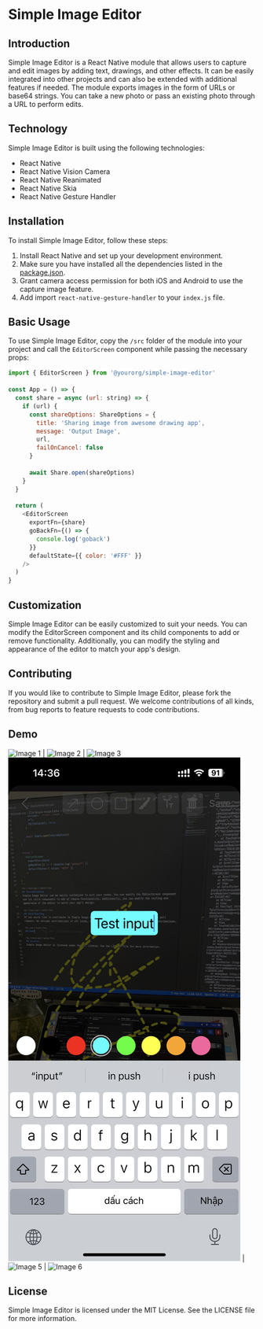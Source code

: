 # Simple Image Editor

## Introduction

Simple Image Editor is a React Native module that allows users to capture and edit images by adding text, drawings, and other effects. It can be easily integrated into other projects and can also be extended with additional features if needed. The module exports images in the form of URLs or base64 strings. You can take a new photo or pass an existing photo through a URL to perform edits.

## Technology

Simple Image Editor is built using the following technologies:

- React Native
- React Native Vision Camera
- React Native Reanimated
- React Native Skia
- React Native Gesture Handler

## Installation

To install Simple Image Editor, follow these steps:

1. Install React Native and set up your development environment.
2. Make sure you have installed all the dependencies listed in the [package.json](https://github.com/SeNyterA/simple-image-editor/blob/master/package.json).
3. Grant camera access permission for both iOS and Android to use the capture image feature.
4. Add import `react-native-gesture-handler` to your `index.js` file.

## Basic Usage

To use Simple Image Editor, copy the `/src` folder of the module into your project and call the `EditorScreen` component while passing the necessary props:

```javascript
import { EditorScreen } from '@yourorg/simple-image-editor'

const App = () => {
  const share = async (url: string) => {
    if (url) {
      const shareOptions: ShareOptions = {
        title: 'Sharing image from awesome drawing app',
        message: 'Output Image',
        url,
        failOnCancel: false
      }

      await Share.open(shareOptions)
    }
  }

  return (
    <EditorScreen
      exportFn={share}
      goBackFn={() => {
        console.log('goback')
      }}
      defaultState={{ color: '#FFF' }}
    />
  )
}
```

## Customization

Simple Image Editor can be easily customized to suit your needs. You can modify the EditorScreen component and its child components to add or remove functionality. Additionally, you can modify the styling and appearance of the editor to match your app's design.

## Contributing

If you would like to contribute to Simple Image Editor, please fork the repository and submit a pull request. We welcome contributions of all kinds, from bug reports to feature requests to code contributions.

## Demo

![Image 1](imgs/img_1.png 'a title') | ![Image 2](imgs/img_2.png 'a title') | ![Image 3](imgs/img_3.png 'a title')
![Image 4](imgs/img_4.png 'a title') | ![Image 5](imgs/img_5.png 'a title') | ![Image 6](imgs/img_6.png 'a title')

## License

Simple Image Editor is licensed under the MIT License. See the LICENSE file for more information.
